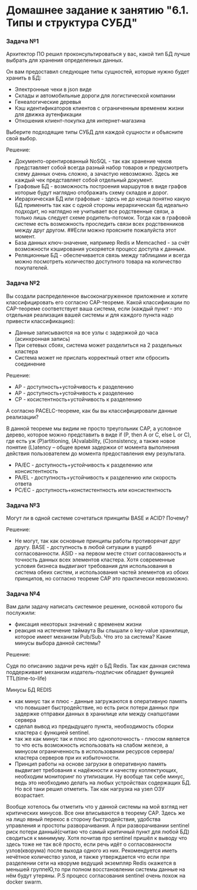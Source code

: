 # Домашнее задание к занятию "6.1. Типы и структура СУБД"


### Задача №1 

Архитектор ПО решил проконсультироваться у вас, какой тип БД лучше выбрать для хранения определенных данных.

Он вам предоставил следующие типы сущностей, которые нужно будет хранить в БД:

* Электронные чеки в json виде
* Склады и автомобильные дороги для логистической компании
* Генеалогические деревья
* Кэш идентификаторов клиентов с ограниченным временем жизни для движка аутенфикации
* Отношения клиент-покупка для интернет-магазина

Выберите подходящие типы СУБД для каждой сущности и объясните свой выбор.

Решение: 

* Документо-орентированный NoSQL - так как хранение чеков представляет собой всегда разный набор товаров и предусмотреть схему данных очень сложно, а зачастую невозможно. Здесь же каждый чек представляет собой отдельный документ.
* Графовые БД - возможность построения маршрутов в виде графов которые будут наглядно отображать схему складов и дорог.
* Иерархическая БД или графовые - здесь не до конца понятно какую БД применить так как с одной стороны иерархическая бд идеально подходит, но наглядно не учитывает все родственные связи, а только лишь следует схеме родитель-потомок. Тогда как в графовой системе есть возможность проследить связи всех родственников между друг другом. ##Если можно проясните пожалуйста этот момент.
* База данных ключ-значение, например Redis и Memcached - за счёт возможности кэширования ускоряется процесс доступа к данным. 
* Реляционные БД - обеспечивается связь между таблицами и всегда можно посмотреть количество доступного товара на количество покупателей.


### Задача №2

Вы создали распределенное высоконагруженное приложение и хотите классифицировать его согласно CAP-теореме. Какой классификации по CAP-теореме соответствует ваша система, если (каждый пункт - это отдельная реализация вашей системы и для каждого пункта надо привести классификацию):

* Данные записываются на все узлы с задержкой до часа (асинхронная запись)
* При сетевых сбоях, система может разделиться на 2 раздельных кластера
* Система может не прислать корректный ответ или сбросить соединение


Решение:

* AP - доступность+устойчивость к разделению 
* AP - доступность+устойчивость к разделению
* CP - косистентность+устойчивость к разделению 

А согласно PACELC-теореме, как бы вы классифицировали данные реализации?

В данной теореме мы видим не просто треугольник СAP, а условное дерево, которое можно представить в виде if (P, then A or C, else L or C), где есть уж (P)artitioning, (A)valability, (С)onsistency, а также новое понятие (L)atency – общее время задержки от момента выполнения действия пользователем до момента предоставления ему результата. 

* PA/EC - доступность+устойчивость к разделению или консистентность
* PA/EL - доступность+устойчивость к разделению или скорость ответа 
* PC/EC - доступность+констистентность или консистентность 

### Задача №3

Могут ли в одной системе сочетаться принципы BASE и ACID? Почему?

Решение:

* Не могут, так как основные принципы работы противорячат друг другу. BASE - доступность в любой ситуации в ущерб согласованности. ASID - на первом месте стоит согласованность и точность данных всех элементов кластера. Хотя современные условия бизнеса выдвигают требования для использования в система обеих систем, и использования частей элементов из обоих принципов, но согласно теореме CAP это практически невозможно.

### Задача №4

Вам дали задачу написать системное решение, основой которого бы послужили:

* фиксация некоторых значений с временем жизни
* реакция на истечение таймаута
Вы слышали о key-value хранилище, которое имеет механизм Pub/Sub. Что это за система? Какие минусы выбора данной системы?

Решение:

Судя по описанию задачи речь идёт о БД Redis. Так как данная система поддерживает механизм издатель-подписчик обладает функцией TTL(time-to-life)

Минусы БД REDIS
* как минус так и плюс - данные загружаются в оперативную память что повышает быстродействие, но есть риск потери данных при задержке отправки данных в хранилице или между снапшотами сервера
* сделал вывод из предыдущего пункта, необходимость сборки кластера с функцией sentinel. 
* так же как минус так и плюс это однопоточность - плюсом является то что есть возможность использовать на слабом железе, а минусом ограниченность в использовании ресурсов сервера/кластера серверов при их избыточности.
* Принцип работы на основе загрузки в оперативную память выдвигает требования к надёжности и качеству коплектующих, необходим мониторинг по утилизации. Ну вообще так себе минус, ведь это необходимо делать на любых устройствах содержащих БД. Но всё таки решил отметить. Так как нагрузка на узел ОЗУ возрастает. 

Вообще хотелось бы отметить что у данной системы на мой взгляд нет критических минусов. Все они вписываются в теорему CAP. Здесь же на лицо явный перекос в сторону быстродействия, удобства управления и простоты разворачивания. А при разворачивании sentinel риск потери данный(считаю что самый критичный пункт для любой БД) сводиться к минимуму. Хотя почитав про sentinel пришёл к выводу что здесь тоже не так всё просто, если речь идёт о согласованности узлов(кворума) после выхода одного из них. Рекомендуется иметь нечётное количество узлов, и также утверждается что если при разделении сети на кворуме ведущий экземпляр Redis окажется в меньшей группеЮ,то при полном восстановлении системы данные на нём будут утеряны. P.S процесс согласования sentinel очень похож на docker swarm.


